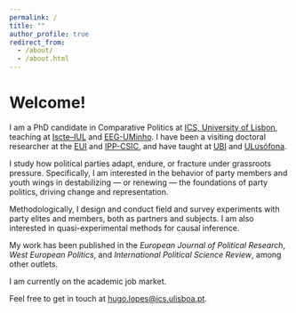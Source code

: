 ```yaml
---
permalink: /
title: ""
author_profile: true
redirect_from: 
  - /about/
  - /about.html
---
```


Welcome!
======

I am a PhD candidate in Comparative Politics at [ICS, University of Lisbon](https://www.ics.ulisboa.pt/), teaching at [Iscte–IUL](https://www.iscte-iul.pt/) and [EEG-UMinho](https://www.eeg.uminho.pt/pt). I have been a visiting doctoral researcher at the [EUI](https://www.eui.eu/en/academic-units/political-and-social-sciences) and [IPP-CSIC](https://ipp.csic.es/en/about-ipp), and have taught at [UBI](https://www.ubi.pt/) and [ULusófona](https://www.ulusofona.pt/).

I study how political parties adapt, endure, or fracture under grassroots pressure. Specifically, I am interested in the behavior of party members and youth wings in destabilizing — or renewing — the foundations of party politics, driving change and representation.

Methodologically, I design and conduct field and survey experiments with party elites and members, both as partners and subjects. I am also interested in quasi-experimental methods for causal inference.

My work has been published in the <i>European Journal of Political Research</i>, <i>West European Politics</i>, and <i>International Political Science Review</i>, among other outlets.

I am currently on the academic job market. 

Feel free to get in touch at [hugo.lopes@ics.ulisboa.pt](mailto:hugo.lopes@ics.ulisboa.pt).

<!-----
I study how intra-party divisions shape party strategies and grassroots behavior, and how young people gain access to—and influence—political institutions, particularly through party youth wings.
I study the interactions between parties and their grassroots in advanced democracies. I am especially interested in understanding how politics within parties shapes party strategies and voter and member behavior. In particular, I pay particular attention to party youth wings as gateways for young people to access and influence political institutions.
I study how party members and youth wings respond when they (dis)agree with their leaders, and how it affects party cohesion and change, political behavior, and representation more broadly. 

----->
